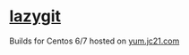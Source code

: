 # [lazygit](https://github.com/jesseduffield/lazygit)

Builds for Centos 6/7 hosted on [yum.jc21.com](https://yum.jc21.com)

